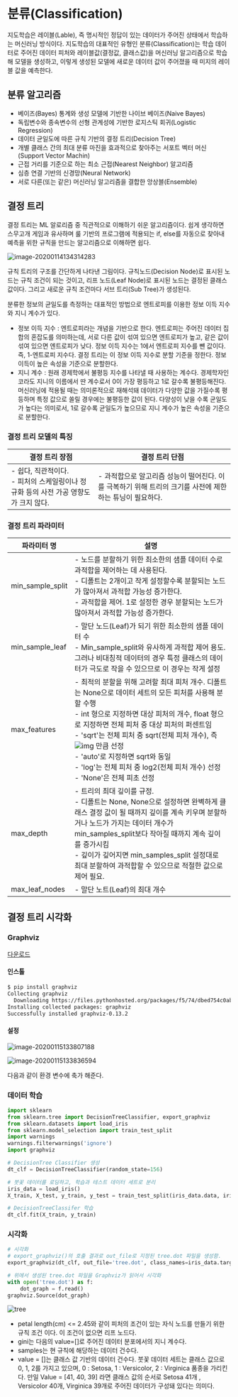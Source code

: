 # 분류(Classification)

지도학습은 레이블(Lable), 즉 명시적인 정답이 있는 데이터가 주어진 상태에서 학습하는 머신러닝 방식이다. 지도학습의 대표적인 유형인 분류(Classification)는 학습 데이터로 주어진 데이터 피처와 레이블값(결정값, 클래스값)을 머신러닝 알고리즘으로 학습해 모델을 생성하고, 이렇게 생성된 모델에 새로운 데이터 값이 주어졌을 때 미지의 레이블 값을 예측한다.

## 분류 알고리즘

- 베이즈(Bayes) 통계와 생성 모델에 기반한 나이브 베이즈(Naive Bayes)
- 독립변수와 종속변수의 선형 관계성에 기반한 로지스틱 회귀(Logistic Regression)
- 데이터 균일도에 따른 규칙 기반의 결정 트리(Decision Tree)
- 개별 클래스 간의 최대 분류 마진을 효과적으로 찾아주는 서포트 벡터 머신(Support Vector Machin)
- 근접 거리를 기준으로 하는 최소 근접(Nearest Neighbor) 알고리즘
- 심층 연결 기반의 신경망(Neural Network)
- 서로 다른(또는 같은) 머신러닝 알고리즘을 결합한 앙상블(Ensemble)



## 결정 트리

결정 트리는 ML 알로리즘 중 직관적으로 이해하기 쉬운 알고리즘이다. 쉽게 생각하면 스무고개 게임과 유사하며 룰 기반의 프로그램에 적용되는 if, else를 자동으로 찾아내 예측을 위한 규칙을 만드는 알고리즘으로 이해하면 쉽다.

![image-20200114134314283](Classification.assets/image-20200114134314283.png)

규칙 트리의 구조를 간단하게 나타낸 그림이다. 규칙노드(Decision Node)로 표시된 노드는 규칙 조건이 되는 것이고, 리프 노드(Leaf Node)로 표시된 노드는 결정된 클래스 값이다. 그리고 새로운 규칙 조건마다 서브 트리(Sub Tree)가 생성된다.



분류한 정보의 균일도를 측정하는 대표적인 방법으로 엔트로피를 이용한 정보 이득 지수와 지니 계수가 있다.

- 정보 이득 지수 : 엔트로피라는 개념을 기반으로 한다. 엔트로피는 주어진 데이터 집합의 혼잡도를 의미하는데, 서로 다른 값이 섞여 있으면 엔트로피가 높고, 같은 값이 섞여 있으면 엔트로피가 낮다. 정보 이득 지수는 1에서 엔트로피 지수를 뺀 값이다. 즉, 1-엔트로피 지수다. 결정 트리는 이 정보 이득 지수로 분할 기준을 정한다. 정보 이득이 높은 속성을 기준으로 분할한다.
- 지니 계수 : 원래 경제학에서 불평등 지수를 나타낼 때 사용하는 계수다. 경제학자인 코라도 지니의 이름에서 딴 계수로서 0이 가장 평등하고 1로 갈수록 불평등해진다. 머신러닝에 적용될 때는 의미론적으로 재해석돼 데이터가 다양한 값을 가질수록 평등하며 특정 값으로 쏠릴 경우에는 불평등한 값이 된다. 다양성이 낮을 수록 균일도가 높다는 의미로서, 1로 갈수록 균일도가 높으므로 지니 계수가 높은 속성을 기준으로 분할한다.



### 결정 트리 모델의 특징

| 결정 트리 장점                                               | 결정 트리 단점                                               |
| ------------------------------------------------------------ | ------------------------------------------------------------ |
| - 쉽다, 직관적이다.<br />- 피처의 스케일링이나 정규화 등의 사전 가공 영향도가 크지 않다.<br /> | - 과적합으로 알고리즘 성능이 떨어진다. 이를 극복하기 위해 트리의 크기를 사전에 제한하는 튜닝이 필요하다. |



### 결정 트리 파라미터

| 파라미터 명      | 설명                                                         |
| ---------------- | ------------------------------------------------------------ |
| min_sample_split | - 노드를 분할하기 위한 최소한의 샘플 데이터 수로 과적합을 제어하는 데 사용된다.<br />- 디폴트는 2개이고 작게 설정할수록 분할되는 노드가 많아져서 과적합 가능성 증가한다.<br />- 과적합을 제어. 1로 설정한 경우 분할되는 노드가 많아져서 과적합 가능성 증가한다. |
| min_sample_leaf  | - 말단 노드(Leaf)가 되기 위한 최소한의 샘플 데이터 수<br />- Min_sample_split와 유사하게 과적합 제어 용도. 그러나 비대칭적 데이터의 경우 특정 클래스의 데이터가 극도로 작을 수 있으므로 이 경우는 작게 설정 |
| max_features     | - 최적의 분할을 위해 고려할 최대 피처 개수. 디폴트는 None으로 데이터 세트의 모든 피처를 사용해 분할 수행<br />- int 형으로 지정하면 대상 피처의 개수, float 형으로 지정하면 전체 피처 중 대상 피처의 퍼센트임<br />- 'sqrt'는 전체 피처 중 sqrt(전체 피처 개수), 즉 ![img](Classification.assets/clip_image002-1578979625187.png) 만큼 선정<br />- 'auto'로 지정하면 sqrt와 동일<br />- 'log'는 전체 피처 중 log2(전체 피처 개수) 선정<br />- 'None'은 전체 피초 선정 |
| max_depth        | - 트리의 최대 깊이를 규정.<br />- 디폴트는 None, None으로 설정하면 완벽하게 클래스 결정 값이 될 때까지 깊이를 계속 키우며 분할하거나 노드가 가지는 데이터 개수가 min_samples_split보다 작아질 때까지 계속 깊이를 증가시킴<br />- 깊이가 깊어지면 min_samples_split 설정대로 최대 분할하여 과적합할 수 있으므로 적절한 값으로 제어 필요. |
| max_leaf_nodes   | - 말단 노트(Leaf)의 최대 개수                                |



## 결정 트리 시각화

### Graphviz

[다운로드](https://graphviz.gitlab.io/_pages/Download/Download_windows.html)

#### 인스톨

```bash
$ pip install graphviz
Collecting graphviz
  Downloading https://files.pythonhosted.org/packages/f5/74/dbed754c0abd63768d3a7a7b472da35b08ac442cf87d73d5850a6f32391e/graphviz-0.13.2-py2.py3-none-any.whl
Installing collected packages: graphviz
Successfully installed graphviz-0.13.2
```



#### 설정

![image-20200115133807188](Classification.assets/image-20200115133807188.png)



![image-20200115133836594](Classification.assets/image-20200115133836594.png)

다음과 같이 환경 변수에 축가 해준다.





### 데이터 학습

```python
import sklearn
from sklearn.tree import DecisionTreeClassifier, export_graphviz
from sklearn.datasets import load_iris
from sklearn.model_selection import train_test_split
import warnings
warnings.filterwarnings('ignore')
import graphviz

# DecisionTree Classifier 생성
dt_clf = DecisionTreeClassifier(random_state=156)

# 붓꽃 데이터를 로딩하고, 학습과 테스트 데이터 세트로 분리
iris_data = load_iris()
X_train, X_test, y_train, y_test = train_test_split(iris_data.data, iris_data.target, test_size=0.2, random_state=11)

# DecisionTreeClassifer 학습
dt_clf.fit(X_train, y_train)
```



### 시각화

```python
# 시각화
# export_graphviz()의 호출 결과로 out_file로 지정된 tree.dot 파일을 생성함.
export_graphviz(dt_clf, out_file='tree.dot', class_names=iris_data.target_names, feature_names=iris_data.feature_names, impurity=True, filled=True)

# 위에서 생성된 tree.dot 파일을 Graphviz가 읽어서 시각화
with open('tree.dot') as f:
    dot_graph = f.read()
graphviz.Source(dot_graph)
```





![tree](Classification.assets/tree.png)

- petal length(cm) <= 2.45와 같이 피처의 조건이 있는 자식 노드를 만들기 위한 규칙 조건 이다. 이 조건이 없으면 리프 노드다.
- gini는 다음의 value=[]로 주어진 데이터 분포에서의 지니 계수다.
- samples는 현 규칙에 해당하는 데이터 건수다.
- value = []는 클래스 값 기반의 데이터 건수다. 붓꽃 데이터 세트는 클래스 값으로 0, 1, 2를 가지고 있으며, 0 : Setosa, 1 : Versicolor, 2 : Virginica 품종을 가리킨다. 만일 Value = [41, 40, 39] 라면 클래스 값의 순서로 Setosa 41개 , Versicolor 40개, Virginica 39개로 주어진 데이터가 구성돼 있다는 의미다.



